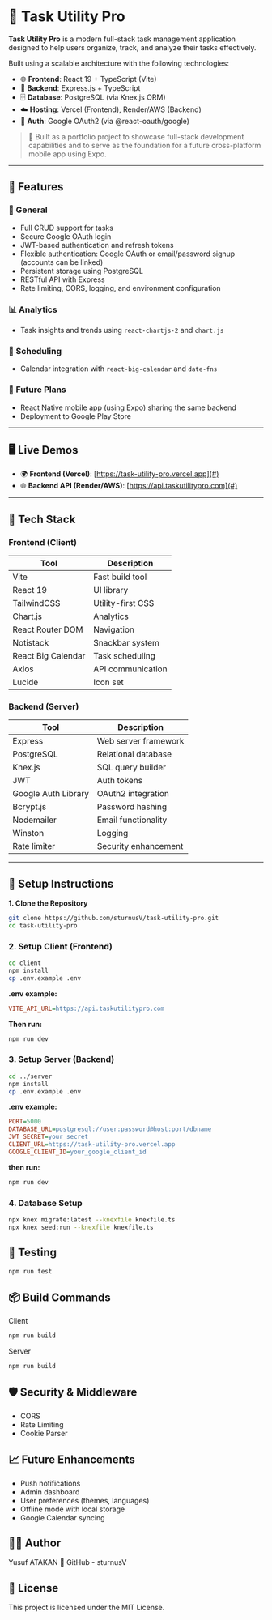 # 🧠 Task Utility Pro

**Task Utility Pro** is a modern full-stack task management application designed to help users organize, track, and analyze their tasks effectively.

Built using a scalable architecture with the following technologies:

- 🌐 **Frontend**: React 19 + TypeScript (Vite)
- 🧩 **Backend**: Express.js + TypeScript
- 🗄️ **Database**: PostgreSQL (via Knex.js ORM)
- ☁️ **Hosting**: Vercel (Frontend), Render/AWS (Backend)
- 🔐 **Auth**: Google OAuth2 (via @react-oauth/google)

> 💼 Built as a portfolio project to showcase full-stack development capabilities and to serve as the foundation for a future cross-platform mobile app using Expo.

---

## 🚀 Features

### 🔧 General
- Full CRUD support for tasks
- Secure Google OAuth login
- JWT-based authentication and refresh tokens
- Flexible authentication: Google OAuth or email/password signup (accounts can be linked)
- Persistent storage using PostgreSQL
- RESTful API with Express
- Rate limiting, CORS, logging, and environment configuration

### 📊 Analytics
- Task insights and trends using `react-chartjs-2` and `chart.js`

### 📆 Scheduling
- Calendar integration with `react-big-calendar` and `date-fns`

### 📱 Future Plans
- React Native mobile app (using Expo) sharing the same backend
- Deployment to Google Play Store

---

## 🖥️ Live Demos

- 🌍 **Frontend (Vercel)**: [https://task-utility-pro.vercel.app](#)
- 🌐 **Backend API (Render/AWS)**: [https://api.taskutilitypro.com](#)

---

## 🧰 Tech Stack

### Frontend (Client)

| Tool | Description |
|------|-------------|
| Vite | Fast build tool |
| React 19 | UI library |
| TailwindCSS | Utility-first CSS |
| Chart.js | Analytics |
| React Router DOM | Navigation |
| Notistack | Snackbar system |
| React Big Calendar | Task scheduling |
| Axios | API communication |
| Lucide | Icon set |

### Backend (Server)

| Tool | Description |
|------|-------------|
| Express | Web server framework |
| PostgreSQL | Relational database |
| Knex.js | SQL query builder |
| JWT | Auth tokens |
| Google Auth Library | OAuth2 integration |
| Bcrypt.js | Password hashing |
| Nodemailer | Email functionality |
| Winston | Logging |
| Rate limiter | Security enhancement |

---

## 🔧 Setup Instructions

**1. Clone the Repository**

```bash
git clone https://github.com/sturnusV/task-utility-pro.git
cd task-utility-pro
```

### 2. Setup Client (Frontend)

```bash
cd client
npm install
cp .env.example .env
```

**.env example:**

```ini 
VITE_API_URL=https://api.taskutilitypro.com
```

**Then run:** 

```bash
npm run dev
```

### 3. Setup Server (Backend)

```bash
cd ../server
npm install
cp .env.example .env
```

**.env example:**

```ini
PORT=5000
DATABASE_URL=postgresql://user:password@host:port/dbname
JWT_SECRET=your_secret
CLIENT_URL=https://task-utility-pro.vercel.app
GOOGLE_CLIENT_ID=your_google_client_id
```

**then run:**

```bash
npm run dev
```

### 4. Database Setup

```bash
npx knex migrate:latest --knexfile knexfile.ts
npx knex seed:run --knexfile knexfile.ts
```

## 🧪 Testing

```bash
npm run test
```

## 📦 Build Commands

Client

```bash
npm run build
```

Server

```bash
npm run build
```

## 🛡️ Security & Middleware

 - CORS
 - Rate Limiting
 - Cookie Parser

## 📈 Future Enhancements

 - Push notifications
 - Admin dashboard
 - User preferences (themes, languages)
 - Offline mode with local storage
 - Google Calendar syncing
 
## 👨‍💻 Author

Yusuf ATAKAN
🔗 GitHub - sturnusV

## 📃 License

This project is licensed under the MIT License.